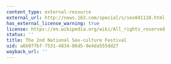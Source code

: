 ```yaml
---
content_type: external-resource
external_url: http://news.163.com/special/s/sex041110.html
has_external_license_warning: true
license: https://en.wikipedia.org/wiki/All_rights_reserved
status: ''
title: The 2nd National Sex-culture Festival
uid: a6b977bf-7531-4834-86d5-9e4da555dd27
wayback_url: ''
---
```


